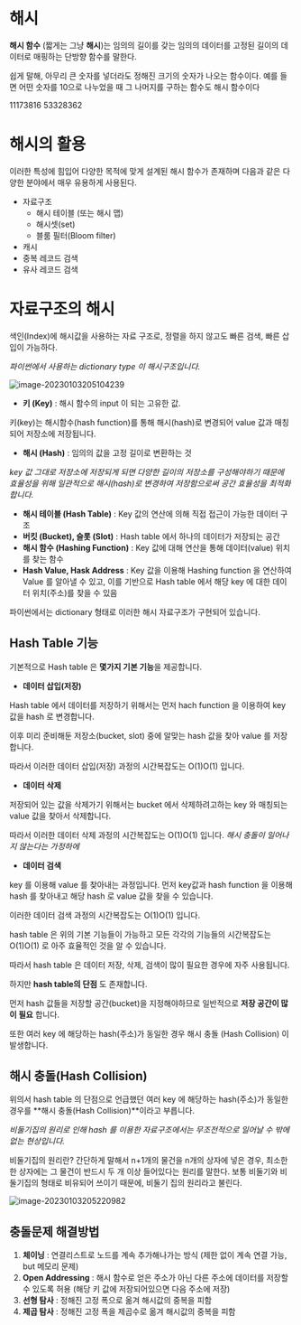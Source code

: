# 해시

**해시 함수** (짧게는 그냥 **해시**)는 임의의 길이를 갖는 임의의 데이터를 고정된 길이의 데이터로 매핑하는 단방향 함수를 말한다. 

쉽게 말해, 아무리 큰 숫자를 넣더라도 정해진 크기의 숫자가 나오는 함수이다. 예를 들면 어떤 숫자를 10으로 나누었을 때 그 나머지를 구하는 함수도 해시 함수이다

11173816 53328362

# 해시의 활용

이러한 특성에 힘입어 다양한 목적에 맞게 설계된 해시 함수가 존재하며 다음과 같은 다양한 분야에서 매우 유용하게 사용된다.

- 자료구조
  - 해시 테이블 (또는 해시 맵)
  - 해시셋(set)
  - 블룸 필터(Bloom filter)
- 캐시
- 중복 레코드 검색
- 유사 레코드 검색





# 자료구조의 해시

색인(Index)에 해시값을 사용하는 자료 구조로, 정렬을 하지 않고도 빠른 검색, 빠른 삽입이 가능하다.

*파이썬에서 사용하는 dictionary type 이 해시구조입니다.*

![image-20230103205104239](C:\Users\dhkdw\AppData\Roaming\Typora\typora-user-images\image-20230103205104239.png)

- **키 (Key)** : 해시 함수의 input 이 되는 고유한 값.

키(key)는 해시함수(hash function)를 통해 해시(hash)로 변경되어 value 값과 매칭되어 저장소에 저장됩니다.

- **해시 (Hash)** : 임의의 값을 고정 길이로 변환하는 것

*key 값 그대로 저장소에 저장되게 되면 다양한 길이의 저장소를 구성해야하기 때문에 효율성을 위해 일관적으로 해시(hash)로 변경하여 저장함으로써 공간 효율성을 최적화합니다.*

- **해시 테이블 (Hash Table)** : Key 값의 연산에 의해 직접 접근이 가능한 데이터 구조
- **버킷 (Bucket), 슬롯 (Slot)** : Hash table 에서 하나의 데이터가 저장되는 공간
- **해시 함수 (Hashing Function)** : Key 값에 대해 연산을 통해 데이터(value) 위치를 찾는 함수
- **Hash Value, Hask Address** : Key 값을 이용해 Hashing function 을 연산하여 Value 를 알아낼 수 있고, 이를 기반으로 Hash table 에서 해당 key 에 대한 데이터 위치(주소)를 찾을 수 있음

파이썬에서는 dictionary 형태로 이러한 해시 자료구조가 구현되어 있습니다.





## Hash Table 기능

기본적으로 Hash table 은 **몇가지 기본 기능**을 제공합니다.

- **데이터 삽입(저장)**

Hash table 에서 데이터를 저장하기 위해서는 먼저 hach function 을 이용하여 key 값을 hash 로 변경합니다.

이후 미리 준비해둔 저장소(bucket, slot) 중에 알맞는 hash 값을 찾아 value 를 저장합니다.

따라서 이러한 데이터 삽입(저장) 과정의 시간복잡도는 O(1)O(1) 입니다.


- **데이터 삭제**

저장되어 있는 값을 삭제가기 위해서는 bucket 에서 삭제하려고하는 key 와 매칭되는 value 값을 찾아서 삭제합니다.

따라서 이러한 데이터 삭제 과정의 시간복잡도는 O(1)O(1) 입니다.
*해시 충돌이 일어나지 않는다는 가정하에*



- **데이터 검색**

key 를 이용해 value 를 찾아내는 과정입니다. 먼저 key값과 hash function 을 이용해 hash 를 찾아내고 해당 hash 로 value 값을 찾을 수 있습니다.

이러한 데이터 검색 과정의 시간복잡도는 O(1)O(1) 입니다.

hash table 은 위의 기본 기능들이 가능하고 모든 각각의 기능들의 시간복잡도는 O(1)O(1) 로 아주 효율적인 것을 알 수 있습니다.

따라서 hash table 은 데이터 저장, 삭제, 검색이 많이 필요한 경우에 자주 사용됩니다.



하지만 **hash table의 단점** 도 존재합니다.

먼저 hash 값들을 저장할 공간(bucket)을 지정해야하므로 일반적으로 **저장 공간이 많이 필요** 합니다.

또한 여러 key 에 해당하는 hash(주소)가 동일한 경우 해시 충돌 (Hash Collision) 이 발생합니다.





## 해시 충돌(Hash Collision)

위의서 hash table 의 단점으로 언급했던 여러 key 에 해당하는 hash(주소)가 동일한 경우를 **해시 충돌(Hash Collision)**이라고 부릅니다.

*비둘기집의 원리로 인해 hash 를 이용한 자료구조에서는 무조전적으로 일어날 수 밖에 없는 현상입니다.*



비둘기집의 원리란? 간단하게 말해서 n+1개의 물건을 n개의 상자에 넣은 경우, 최소한 한 상자에는 그 물건이 반드시 두 개 이상 들어있다는 원리를 말한다. 보통 비둘기와 비둘기집의 형태로 비유되어 쓰이기 때문에, 비둘기 집의 원리라고 불린다.

![image-20230103205220982](C:\Users\dhkdw\AppData\Roaming\Typora\typora-user-images\image-20230103205220982.png)



## 충돌문제 해결방법

1. **체이닝** : 연결리스트로 노드를 계속 추가해나가는 방식 (제한 없이 계속 연결 가능, but 메모리 문제)
2. **Open Addressing** : 해시 함수로 얻은 주소가 아닌 다른 주소에 데이터를 저장할 수 있도록 허용 (해당 키 값에 저장되어있으면 다음 주소에 저장)
3. **선형 탐사** : 정해진 고정 폭으로 옮겨 해시값의 중복을 피함
4. **제곱 탐사** : 정해진 고정 폭을 제곱수로 옮겨 해시값의 중복을 피함